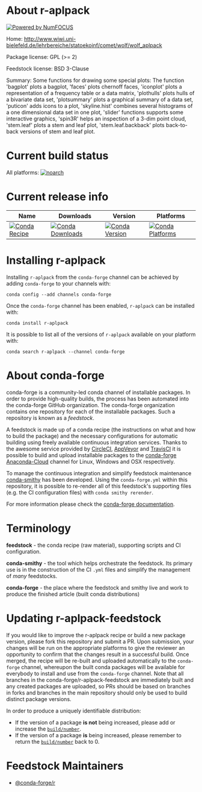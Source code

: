 About r-aplpack
===============

[![Powered by NumFOCUS](https://img.shields.io/badge/powered%20by-NumFOCUS-orange.svg?style=flat&colorA=E1523D&colorB=007D8A)](http://numfocus.org)

Home: http://www.wiwi.uni-bielefeld.de/lehrbereiche/statoekoinf/comet/wolf/wolf_aplpack

Package license: GPL (>= 2)

Feedstock license: BSD 3-Clause

Summary: Some functions for drawing some special plots: The function 'bagplot' plots a bagplot, 'faces' plots chernoff faces, 'iconplot' plots a representation of a frequency table or a data matrix, 'plothulls' plots hulls of a bivariate data set, 'plotsummary' plots a graphical summary of a data set, 'puticon' adds icons to a plot, 'skyline.hist' combines several histograms of a one dimensional data set in one plot, 'slider' functions supports some interactive graphics, 'spin3R' helps an inspection of a 3-dim point cloud, 'stem.leaf' plots a stem and leaf plot, 'stem.leaf.backback' plots back-to-back versions of stem and leaf plot.



Current build status
====================

All platforms:
[![noarch](https://img.shields.io/circleci/project/github/conda-forge/r-aplpack-feedstock/master.svg?label=noarch)](https://circleci.com/gh/conda-forge/r-aplpack-feedstock)

Current release info
====================

| Name | Downloads | Version | Platforms |
| --- | --- | --- | --- |
| [![Conda Recipe](https://img.shields.io/badge/recipe-r--aplpack-green.svg)](https://anaconda.org/conda-forge/r-aplpack) | [![Conda Downloads](https://img.shields.io/conda/dn/conda-forge/r-aplpack.svg)](https://anaconda.org/conda-forge/r-aplpack) | [![Conda Version](https://img.shields.io/conda/vn/conda-forge/r-aplpack.svg)](https://anaconda.org/conda-forge/r-aplpack) | [![Conda Platforms](https://img.shields.io/conda/pn/conda-forge/r-aplpack.svg)](https://anaconda.org/conda-forge/r-aplpack) |

Installing r-aplpack
====================

Installing `r-aplpack` from the `conda-forge` channel can be achieved by adding `conda-forge` to your channels with:

```
conda config --add channels conda-forge
```

Once the `conda-forge` channel has been enabled, `r-aplpack` can be installed with:

```
conda install r-aplpack
```

It is possible to list all of the versions of `r-aplpack` available on your platform with:

```
conda search r-aplpack --channel conda-forge
```


About conda-forge
=================

conda-forge is a community-led conda channel of installable packages.
In order to provide high-quality builds, the process has been automated into the
conda-forge GitHub organization. The conda-forge organization contains one repository
for each of the installable packages. Such a repository is known as a *feedstock*.

A feedstock is made up of a conda recipe (the instructions on what and how to build
the package) and the necessary configurations for automatic building using freely
available continuous integration services. Thanks to the awesome service provided by
[CircleCI](https://circleci.com/), [AppVeyor](https://www.appveyor.com/)
and [TravisCI](https://travis-ci.org/) it is possible to build and upload installable
packages to the [conda-forge](https://anaconda.org/conda-forge)
[Anaconda-Cloud](https://anaconda.org/) channel for Linux, Windows and OSX respectively.

To manage the continuous integration and simplify feedstock maintenance
[conda-smithy](https://github.com/conda-forge/conda-smithy) has been developed.
Using the ``conda-forge.yml`` within this repository, it is possible to re-render all of
this feedstock's supporting files (e.g. the CI configuration files) with ``conda smithy rerender``.

For more information please check the [conda-forge documentation](https://conda-forge.org/docs/).

Terminology
===========

**feedstock** - the conda recipe (raw material), supporting scripts and CI configuration.

**conda-smithy** - the tool which helps orchestrate the feedstock.
                   Its primary use is in the construction of the CI ``.yml`` files
                   and simplify the management of *many* feedstocks.

**conda-forge** - the place where the feedstock and smithy live and work to
                  produce the finished article (built conda distributions)


Updating r-aplpack-feedstock
============================

If you would like to improve the r-aplpack recipe or build a new
package version, please fork this repository and submit a PR. Upon submission,
your changes will be run on the appropriate platforms to give the reviewer an
opportunity to confirm that the changes result in a successful build. Once
merged, the recipe will be re-built and uploaded automatically to the
`conda-forge` channel, whereupon the built conda packages will be available for
everybody to install and use from the `conda-forge` channel.
Note that all branches in the conda-forge/r-aplpack-feedstock are
immediately built and any created packages are uploaded, so PRs should be based
on branches in forks and branches in the main repository should only be used to
build distinct package versions.

In order to produce a uniquely identifiable distribution:
 * If the version of a package **is not** being increased, please add or increase
   the [``build/number``](https://conda.io/docs/user-guide/tasks/build-packages/define-metadata.html#build-number-and-string).
 * If the version of a package **is** being increased, please remember to return
   the [``build/number``](https://conda.io/docs/user-guide/tasks/build-packages/define-metadata.html#build-number-and-string)
   back to 0.

Feedstock Maintainers
=====================

* [@conda-forge/r](https://github.com/conda-forge/r/)

